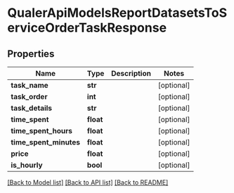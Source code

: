 # QualerApiModelsReportDatasetsToServiceOrderTaskResponse

## Properties
Name | Type | Description | Notes
------------ | ------------- | ------------- | -------------
**task_name** | **str** |  | [optional] 
**task_order** | **int** |  | [optional] 
**task_details** | **str** |  | [optional] 
**time_spent** | **float** |  | [optional] 
**time_spent_hours** | **float** |  | [optional] 
**time_spent_minutes** | **float** |  | [optional] 
**price** | **float** |  | [optional] 
**is_hourly** | **bool** |  | [optional] 

[[Back to Model list]](../README.md#documentation-for-models) [[Back to API list]](../README.md#documentation-for-api-endpoints) [[Back to README]](../README.md)

